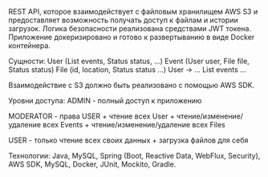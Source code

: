 REST API, которое взаимодействует с файловым хранилищем AWS S3 и предоставляет возможность получать доступ к файлам и истории загрузок. Логика безопасности реализована средствами JWT токена. Приложение докеризировано и готово к развертыванию в виде Docker контейнера.


Сущности:
User (List<Event> events,  Status status, …)
Event (User user, File file, Status status)
File (id, location, Status status ...)
User -> … List<Events> events ...


Взаимодействие с S3 должно быть реализовано с помощью AWS SDK.


Уровни доступа:
ADMIN - полный доступ к приложению

MODERATOR - права USER + чтение всех User + чтение/изменение/удаление всех Events + чтение/изменение/удаление всех Files

USER - только чтение всех своих данных + загрузка файлов для себя


Технологии: Java, MySQL, Spring (Boot, Reactive Data, WebFlux, Security), AWS SDK, MySQL, Docker, JUnit, Mockito, Gradle.
